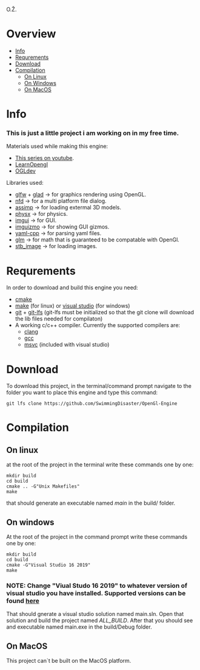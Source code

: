 O.Ž.

# Overview
- [Info](#info)
- [Requrements](#requrements)
- [Download](#download)
- [Compilation](#compilation)
	- [On Linux](#on-linux)
	- [On Windows](#on-windows)
	- [On MacOS](#on-macos)



# Info
### This is just a little project i am working on in my free time.

Materials used while making this engine:  
- [This series on youtube](https://www.youtube.com/playlist?list=PLlrATfBNZ98dC-V-N3m0Go4deliWHPFwT).  
- [LearnOpengl](https://learnopengl.com/)  
- [OGLdev](https://ogldev.org/)  

Libraries used:

- [glfw](https://www.glfw.org/) + [glad](https://glad.dav1d.de/) -> for graphics rendering using OpenGL.  
- [nfd](https://github.com/btzy/nativefiledialog-extended) -> for a multi platform file dialog.  
- [assimp](https://www.assimp.org/) -> for loading extermal 3D models.  
- [physx](https://developer.nvidia.com/physx-sdk) -> for physics.  
- [imgui](https://github.com/ocornut/imgui) -> for GUI.  
- [imguizmo](https://github.com/CedricGuillemet/ImGuizmo) -> for showing GUI gizmos.  
- [yaml-cpp](https://github.com/jbeder/yaml-cpp) -> for parsing yaml files.  
- [glm](https://github.com/g-truc/glm) -> for math that is guaranteed to be compatable with OpenGl.  
- [stb_image](https://github.com/nothings/stb) -> for loading images.  
# Requrements
In order to download and build this engine you need:  
- [cmake](https://cmake.org/)  
- [make](https://www.gnu.org/software/make/) (for linux) or [visual studio](https://visualstudio.microsoft.com/) (for windows)  
- [git](https://git-scm.com/) + [git-lfs](https://git-lfs.github.com/) (git-lfs must be initialized so that the git clone will download the lib files needed for compilaton)  
- A working c/c++ compiler. Currently the supported compilers are:
	- [clang](https://clang.llvm.org/)  
	- [gcc](https://gcc.gnu.org/)  
	- [msvc](https://en.wikipedia.org/wiki/Microsoft_Visual_C%2B%2B) (included with visual studio)  


# Download

To download this project, in the terminal/command prompt navigate to the folder you want to place this engine and type this command:
```
git lfs clone https://github.com/SwimmingDisaster/OpenGl-Engine
```

# Compilation

## On linux

at the root of the project in the terminal write these commands one by one:
```
mkdir build
cd build
cmake .. -G"Unix Makefiles"
make
```
that should generate an executable named *main* in the build/ folder.

## On windows
At the root of the project in the command prompt 
write these commands one by one:

```
mkdir build
cd build
cmake -G"Visual Studio 16 2019"
make
``` 
### **NOTE:** Change "Viual Studo 16 2019" to whatever version of visual studio you have installed. Supported versions can be found [here](https://cmake.org/cmake/help/latest/manual/cmake-generators.7.html#visual-studio-generators) 

That should gnerate a visual studio solution named main.sln. Open that solution and build the project named *ALL_BUILD*. After that you should see and executable named main.exe in the build/Debug folder.

## On MacOS
This project can`t be built on the MacOS platform.
